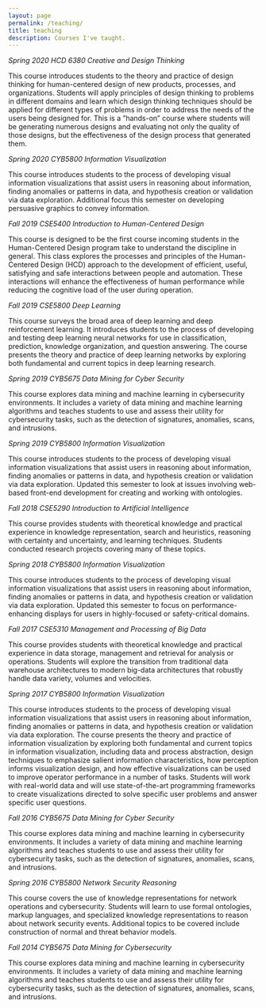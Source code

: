 ```yaml
---
layout: page
permalink: /teaching/
title: teaching
description: Courses I've taught. 
---
```


*Spring 2020 HCD 6380 Creative and Design Thinking*

This course introduces students to the theory and practice of design thinking for human-centered design of new products, processes, and organizations. Students will apply principles of design thinking to problems in different domains and learn which design thinking techniques should be applied for different types of problems in order to address the needs of the users being designed for. This is a ”hands-on” course where students will be generating numerous designs and evaluating not only the quality of those designs, but the effectiveness of the design process that generated them.

*Spring 2020 CYB5800 Information Visualization*

This course introduces students to the process of developing visual information visualizations that assist users in reasoning about information, finding anomalies or patterns in data, and hypothesis creation or validation via data exploration. Additional focus this semester on developing persuasive graphics to convey information.

*Fall 2019  CSE5400 Introduction to Human-Centered Design*

This course is designed to be the first course incoming students in the Human-Centered Design program take to understand the discipline in general. This class explores the processes and principles of the Human-Centered Design (HCD) approach to the development of efficient, useful, satisfying and safe interactions between people and automation. These interactions will enhance the effectiveness of human performance while reducing the cognitive load of the user during operation.

*Fall 2019  CSE5800 Deep Learning*

This  course  surveys the broad area of deep learning and deep reinforcement learning.  It introduces students to the process of developing and testing deep learning neural networks for use in classification, prediction, knowledge organization, and question answering.  The course presents the theory and practice of deep learning networks by exploring both fundamental and current topics in deep learning research.

*Spring 2019 CYB5675 Data Mining for Cyber Security*

This  course  explores  data mining and machine learning in cybersecurity environments. It includes a variety of data mining and machine learning algorithms and teaches students to use and assess their utility for cybersecurity tasks, such as the detection of signatures, anomalies, scans, and intrusions.

*Spring 2019 CYB5800 Information Visualization*

This course introduces students to the process of developing visual information visualizations that assist users in reasoning about information, finding anomalies or patterns in data, and hypothesis creation or validation via data exploration. Updated this semester to look at issues involving web-based front-end development for creating and working with ontologies.

*Fall 2018 CSE5290 Introduction to Artificial Intelligence*

This course provides students with theoretical knowledge and practical experience in knowledge representation, search and heuristics, reasoning with certainty and uncertainty, and learning techniques.  Students conducted research projects covering many of these topics.

*Spring 2018 CYB5800 Information Visualization*

This course introduces students to the process of developing visual information visualizations that assist users in reasoning about information, finding anomalies or patterns in data, and hypothesis creation or validation via data exploration. Updated this semester to focus on performance-enhancing displays for users in highly-focused or safety-critical domains.

*Fall 2017 CSE5310 Management and Processing of Big Data*

This course provides students with theoretical knowledge and practical experience in data storage, management and retrieval for analysis or operations. Students will explore the transition from traditional data warehouse architectures to modern big-data architectures that robustly handle data variety, volumes and velocities.

*Spring 2017 CYB5800 Information Visualization*

This course introduces students to the process of developing visual information visualizations that assist users in reasoning about information, finding anomalies or patterns in data, and hypothesis creation or validation via data exploration. The course presents the theory and practice of information visualization by exploring both fundamental and current topics in information visualization, including data and process abstraction, design techniques to emphasize salient information characteristics, how perception informs visualization design, and how effective visualizations can be used to improve operator performance in a number of tasks. Students will work with real-world data and will use state-of-the-art programming frameworks to create visualizations directed to solve specific user problems and answer specific user questions.

*Fall 2016 CYB5675 Data Mining for Cyber Security*

This  course  explores  data mining and machine learning in cybersecurity environments. It includes a variety of data mining and machine learning algorithms and teaches students to use and assess their utility for cybersecurity tasks, such as the detection of signatures, anomalies, scans, and intrusions.

*Spring 2016 CYB5800 Network Security Reasoning*

This course covers the use of knowledge representations for network operations and cybersecurity.  Students will learn to use formal ontologies, markup languages, and specialized knowledge representations to reason about network security events.  Additional topics to be covered include construction of normal and threat behavior models.

*Fall 2014 CYB5675 Data Mining for Cybersecurity*

This  course  explores  data mining and machine learning in cybersecurity environments. It includes a variety of data mining and machine learning algorithms and teaches students to use and assess their utility for cybersecurity tasks, such as the detection of signatures, anomalies, scans, and intrusions.


